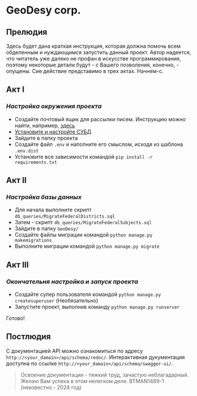 # GeoDesy corp.
## Прелюдия

Здесь будет дана краткая инструкция, которая должна помочь всем обделенным и нуждающимся запустить данный проект.
Автор надеется, что читатель уже далеко не профан в искусстве программирования, поэтому некоторые детали будут - с Вашего позволения, конечно, - опущены.
Сие действие представимо в трех актах. Начнем-с.

## Акт &#8544;
### _Настройка окружения проекта_
- Создайте почтовый ящик для рассылки писем. Инструкцию можно найти, например, [здесь](https://yandex.ru/support/mail/mail-clients/others.html)
- [Установите и настройте СУБД](https://postgrespro.ru/docs/postgresql/16/tutorial)
- Зайдите в папку проекта
- Создайте файл `.env` и наполните его смыслом, исходя из шаблона `.env.dist`
- Установите все зависимости командой `pip install -r requirements.txt`

## Акт &#8545;
### _Настройка базы данных_

- Для начала выполните скрипт `db_queries/MigrateFederalDistricts.sql`
- Затем - скрипт `db_queries/MigrateFederalSubjects.sql`
- Зайдите в папку `GeoDesy/`
- Создайте файлы миграции командой `python manage.py makemigrations`
- Выполните миграции командой `python manage.py migrate`

## Акт &#8546;
### _Окончательня настройка и запуск проекта_

- Создайте супер пользователя командой `python manage.py createsuperuser` (Необязательно)
- Запустите проект, выполнив команду `python manage.py runserver`

Готово!

## Постлюдия

С документацией API можно ознакомиться по адресу `http://<your_damain>/api/schema/redoc/`.
Интерактивная дукументация доступна по ссылке `http://<your_damain>/api/schema/swagger-ui/`.
> Освоение документации - тяжкий труд, зачастую неблагадарный. Желаю Вам успеха в этом нелегком деле.
>                                                                 BTMAN1489-1 (неизвестно - 2024 год)
